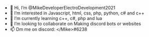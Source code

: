 - 👋 Hi, I’m @MikeDeveloperElectroDevelopment2021
- 👀 I’m interested in Javascript, html, css, php, python, c# and c++
- 🌱 I’m currently learning c++, c#, php and lua
- 💞️ I’m looking to collaborate on Making discord bots or websites
- 📫 Dm me on discord: \<\/Mike\>#6238

<!---
MikeDeveloperElectroDevelopment2021/MikeDeveloperElectroDevelopment2021 is a ✨ special ✨ repository because its `README.md` (this file) appears on your GitHub profile.
You can click the Preview link to take a look at your changes.
--->
